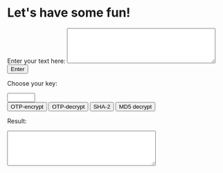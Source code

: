 <h1>Let's have some fun!</h1>
Enter your text here:
<textarea rows="5" cols="40" id="myTextarea"></textarea>
<input type="submit" value="Enter">

Choose your key:
<form action="/action_page.php">
<input type="number" name="quantity" min="1" max="100"><br>
<input type="submit" value="OTP-encrypt"> <input type="submit" value="OTP-decrypt"> <input type="submit" value="SHA-2"> <input type="submit" value="MD5 decrypt"><br>

Result:
<textarea rows="5" cols="40" id="myTextarea"> </textarea>
